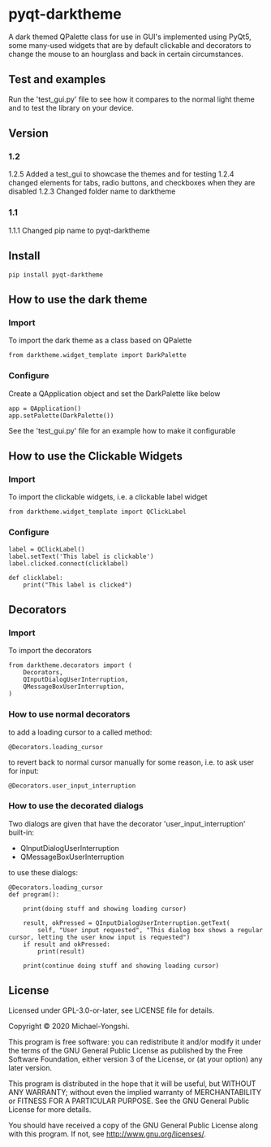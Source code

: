 # pyqt-darktheme
A dark themed QPalette class for use in GUI's implemented using PyQt5, some many-used widgets that are by default clickable and decorators to change the mouse to an hourglass and back in certain circumstances.

## Test and examples
Run the 'test_gui.py' file to see how it compares to the normal light theme and to test the library on your device.

## Version
### 1.2
1.2.5   Added a test_gui to showcase the themes and for testing
1.2.4   changed elements for tabs, radio buttons, and checkboxes when they are disabled
1.2.3   Changed folder name to darktheme
### 1.1
1.1.1   Changed pip name to pyqt-darktheme

## Install
```
pip install pyqt-darktheme
```

## How to use the dark theme
### Import
To import the dark theme as a class based on QPalette
```
from darktheme.widget_template import DarkPalette
```

### Configure
Create a QApplication object and set the DarkPalette like below
```
app = QApplication()
app.setPalette(DarkPalette())
```

See the 'test_gui.py' file for an example how to make it configurable

## How to use the Clickable Widgets
### Import
To import the clickable widgets, i.e. a clickable label widget
```
from darktheme.widget_template import QClickLabel
```

### Configure
```
label = QClickLabel()
label.setText('This label is clickable')
label.clicked.connect(clicklabel)

def clicklabel:
    print("This label is clicked")
```

## Decorators
### Import
To import the decorators
```
from darktheme.decorators import (
    Decorators,
    QInputDialogUserInterruption,
    QMessageBoxUserInterruption,
)
```

### How to use normal decorators
to add a loading cursor to a called method:
```
@Decorators.loading_cursor
```

to revert back to normal cursor manually for some reason, i.e. to ask user for input:
```
@Decorators.user_input_interruption
```

### How to use the decorated dialogs
Two dialogs are given that have the decorator 'user_input_interruption' built-in:
- QInputDialogUserInterruption
- QMessageBoxUserInterruption

to use these dialogs:
```
@Decorators.loading_cursor
def program():

    print(doing stuff and showing loading cursor)

    result, okPressed = QInputDialogUserInterruption.getText(
        self, "User input requested", "This dialog box shows a regular cursor, letting the user know input is requested")
    if result and okPressed:
        print(result)
    
    print(continue doing stuff and showing loading cursor)
```

## License

Licensed under GPL-3.0-or-later, see LICENSE file for details.

Copyright © 2020 Michael-Yongshi.

This program is free software: you can redistribute it and/or modify it under the terms of the GNU General Public License as published by the Free Software Foundation, either version 3 of the License, or (at your option) any later version.

This program is distributed in the hope that it will be useful, but WITHOUT ANY WARRANTY; without even the implied warranty of MERCHANTABILITY or FITNESS FOR A PARTICULAR PURPOSE. See the GNU General Public License for more details.

You should have received a copy of the GNU General Public License along with this program. If not, see http://www.gnu.org/licenses/.
